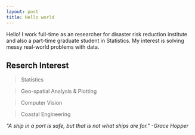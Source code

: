 ```yaml
---
layout: post
title: Hello world
---
```

<div class="message">
Hello! I work full-time as an researcher for disaster risk reduction institute and also a part-time graduate student in Statistics.
My interest is solving messy real-world problems with data. 

</div>

## Reserch Interest
 
> Statistics

> Geo-spatial Analysis & Plotting

> Computer Vision

> Coastal Engineering



<cite> "A ship in a port is safe, but that is not what ships are for." -Grace Hopper </cite>


